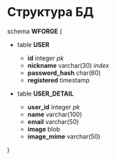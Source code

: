 # Структура БД

schema **WFORGE** (
* table **USER**  
    * **id** integer *pk*   
    * **nickname** varchar(30) *index*   
    * **password_hash** char(60)  
    * **registered** timestamp  

* table **USER_DETAIL**  
    * **user_id** integer *pk*   
    * **name** varchar(100)  
    * **email** varchar(50)  
    * **image** blob  
    * **image_mime** varchar(50)
    
)